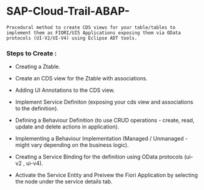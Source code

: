 # SAP-Cloud-Trail-ABAP-
```Procedural method to create CDS views for your table/tables to implement them as FIORI/UI5 Applications exposing them via OData protocols (UI-V2/UI-V4) using Eclipse ADT tools.```

### Steps to Create : 

* Creating a Ztable.

* Create an CDS view for the Ztable with associations.

* Adding UI Annotations to the CDS view.

* Implement Service Definiton (exposing your cds view and associations to the definition).

* Defining a Behaviour Definition (to use CRUD operations - create, read, update and delete actions in application). 

* Implementing a Behaviour Implementation (Managed / Unmanaged - might vary depending on the business logic).

* Creating a Service Binding for the definition using OData protocols (ui-v2 , ui-v4).

* Activate the Service Entity and Preivew the Fiori Application by selecting the node under the service details tab. 



